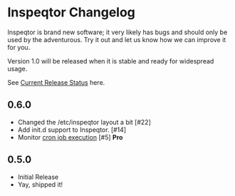 # Inspeqtor Changelog

Inspeqtor is brand new software; it very likely has bugs and
should only be used by the adventurous.  Try it out and let us know
how we can improve it for you.

Version 1.0 will be released when it is stable and ready for widespread usage.

See [Current Release Status](https://github.com/mperham/inspeqtor/milestones) here.

## 0.6.0

- Changed the /etc/inspeqtor layout a bit [#22]
- Add init.d support to Inspeqtor. [#14]
- Monitor [cron job execution](https://github.com/mperham/inspeqtor/wiki/Pro-Recurring-Jobs) [#5] **Pro**

## 0.5.0

- Initial Release
- Yay, shipped it!
